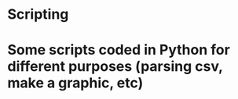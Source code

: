 # Scripting 
# Some scripts coded in Python for different purposes (parsing csv, make a graphic, etc)
